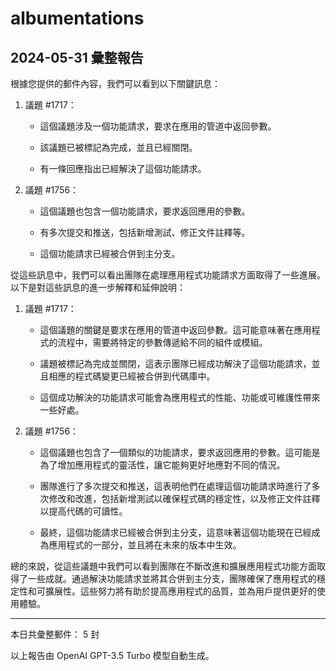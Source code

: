 # albumentations

## 2024-05-31 彙整報告

根據您提供的郵件內容，我們可以看到以下關鍵訊息：



1. 議題 #1717：

   - 這個議題涉及一個功能請求，要求在應用的管道中返回參數。

   - 該議題已被標記為完成，並且已經關閉。

   - 有一條回應指出已經解決了這個功能請求。



2. 議題 #1756：

   - 這個議題也包含一個功能請求，要求返回應用的參數。

   - 有多次提交和推送，包括新增測試、修正文件註釋等。

   - 這個功能請求已經被合併到主分支。



從這些訊息中，我們可以看出團隊在處理應用程式功能請求方面取得了一些進展。以下是對這些訊息的進一步解釋和延伸說明：



1. 議題 #1717：

   - 這個議題的關鍵是要求在應用的管道中返回參數。這可能意味著在應用程式的流程中，需要將特定的參數傳遞給不同的組件或模組。

   - 議題被標記為完成並關閉，這表示團隊已經成功解決了這個功能請求，並且相應的程式碼變更已經被合併到代碼庫中。

   - 這個成功解決的功能請求可能會為應用程式的性能、功能或可維護性帶來一些好處。



2. 議題 #1756：

   - 這個議題也包含了一個類似的功能請求，要求返回應用的參數。這可能是為了增加應用程式的靈活性，讓它能夠更好地應對不同的情況。

   - 團隊進行了多次提交和推送，這表明他們在處理這個功能請求時進行了多次修改和改進，包括新增測試以確保程式碼的穩定性，以及修正文件註釋以提高代碼的可讀性。

   - 最終，這個功能請求已經被合併到主分支，這意味著這個功能現在已經成為應用程式的一部分，並且將在未來的版本中生效。



總的來說，從這些議題中我們可以看到團隊在不斷改進和擴展應用程式功能方面取得了一些成就。通過解決功能請求並將其合併到主分支，團隊確保了應用程式的穩定性和可擴展性。這些努力將有助於提高應用程式的品質，並為用戶提供更好的使用體驗。



---



本日共彙整郵件： 5 封



以上報告由 OpenAI GPT-3.5 Turbo 模型自動生成。